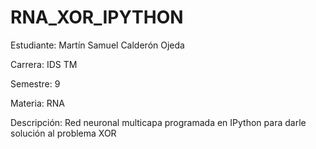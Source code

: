 # RNA_XOR_IPYTHON

Estudiante: Martín Samuel Calderón Ojeda

Carrera: IDS TM 

Semestre: 9

Materia: RNA


Descripción: Red neuronal multicapa programada en IPython para darle solución al problema XOR
